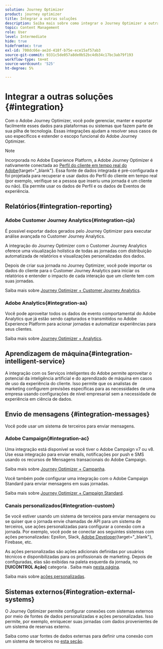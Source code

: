 ```yaml
---
solution: Journey Optimizer
product: journey optimizer
title: Integrar a outras soluções
description: Saiba mais sobre como integrar o Journey Optimizer a outras soluções
topic: Content Management
role: User
level: Intermediate
hide: true
hidefromtoc: true
exl-id: 700dc66e-ae2d-418f-b75e-ece15af57ab3
source-git-commit: 9331c5de057a8de0b52bc4db34c17bc3ab79f193
workflow-type: tm+mt
source-wordcount: '525'
ht-degree: 5%

---
```


# Integrar a outras soluções {#integration}

Com o Adobe Journey Optimizer, você pode gerenciar, manter e exportar facilmente esses dados para plataformas ou sistemas que fazem parte de sua pilha de tecnologia. Essas integrações ajudam a resolver seus casos de uso específicos e estender o escopo funcional do Adobe Journey Optimizer.

>[!NOTE]
>
> Incorporada no Adobe Experience Platform, a Adobe Journey Optimizer é nativamente conectada ao [Perfil do cliente em tempo real do Adobe](https://experienceleague.adobe.com/docs/experience-platform/profile/home.html?lang=pt-BR){target=&quot;_blank&quot;}. Essa fonte de dados integrada é pré-configurada e foi projetada para recuperar e usar dados do Perfil do cliente em tempo real (por exemplo, verifique se a pessoa que inseriu uma jornada é um cliente ou não). Ela permite usar os dados de Perfil e os dados de Eventos de experiência.


## Relatórios{#integration-reporting}

### Adobe Customer Journey Analytics{#integration-cja}

É possível exportar dados gerados pelo Journey Optimizer para executar análise avançada no Customer Journey Analytics.

A integração do Journey Optimizer com o Customer Journey Analytics oferece uma visualização holística de todas as jornadas com distribuição automatizada de relatórios e visualizações personalizadas dos dados.

Depois de criar sua jornada no Journey Optimizer, você pode importar os dados do cliente para o Customer Journey Analytics para iniciar os relatórios e entender o impacto de cada interação que um cliente tem com suas jornadas.

Saiba mais sobre [Journey Optimizer + Customer Journey Analytics](../reports/cja-ajo.md).

### Adobe Analytics{#integration-aa}

Você pode aproveitar todos os dados de evento comportamental do Adobe Analytics que já estão sendo capturados e transmitidos no Adobe Experience Platform para acionar jornadas e automatizar experiências para seus clientes.

Saiba mais sobre [Journey Optimizer + Analytics](../event/about-analytics.md).

## Aprendizagem de máquina{#integration-intelligent-service}

A integração com os Serviços inteligentes do Adobe permite aproveitar o potencial da inteligência artificial e do aprendizado de máquina em casos de uso da experiência do cliente. Isso permite que os analistas de marketing configurem previsões específicas para as necessidades de uma empresa usando configurações de nível empresarial sem a necessidade de experiência em ciência de dados.

## Envio de mensagens {#integration-messages}

Você pode usar um sistema de terceiros para enviar mensagens.

### Adobe Campaign{#integration-ac}

Uma integração está disponível se você tiver o Adobe Campaign v7 ou v8. Use essa integração para enviar emails, notificações por push e SMS usando os recursos de Mensagens transacionais do Adobe Campaign.

Saiba mais sobre [Journey Optimizer + Campanha](../building-journeys/ajo-ac.md).

Você também pode configurar uma integração com o Adobe Campaign Standard para enviar mensagens em suas jornadas.

Saiba mais sobre [Journey Optimizer + Campaign Standard](../building-journeys/ajo-ac.md).

### Canais personalizados{#integration-custom}

Se você estiver usando um sistema de terceiros para enviar mensagens ou se quiser que o jornada envie chamadas de API para um sistema de terceiros, use ações personalizadas para configurar a conexão com a jornada. Por exemplo, você pode se conectar aos seguintes sistemas com ações personalizadas: Epsilon, Slack, [Adobe Developer](https://developer.adobe.com/){target=&quot;_blank&quot;}, Firebase, etc.

As ações personalizadas são ações adicionais definidas por usuários técnicos e disponibilizadas para os profissionais de marketing. Depois de configuradas, elas são exibidas na paleta esquerda da jornada, no **[!UICONTROL Ação]** categoria . Saiba mais [nesta página](../building-journeys/about-journey-activities.md#action-activities).

Saiba mais sobre [ações personalizadas](../action/about-custom-action-configuration.md).

## Sistemas externos{#integration-external-systems}

O Journey Optimizer permite configurar conexões com sistemas externos por meio de fontes de dados personalizadas e ações personalizadas. Isso permite, por exemplo, enriquecer suas jornadas com dados provenientes de um sistema de reservas externo.

Saiba como usar fontes de dados externas para definir uma conexão com um sistema de terceiros no [esta seção](../datasource/external-data-sources.md).
